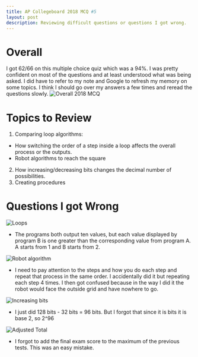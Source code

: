 ```yaml
---
title: AP Collegeboard 2018 MCQ #5 
layout: post 
description: Reviewing difficult questions or questions I got wrong.
---
```


# Overall
I got 62/66 on this multiple choice quiz which was a 94%. I was pretty confident on most of the questions and at least understood what was being asked. I did have to refer to my note and Google to refresh my memory on some topics. I think I should go over my answers a few times and reread the questions slowly.
![Overall 2018 MCQ]({{site.baseurl}}/images/2018practicemc.png)


# Topics to Review
1. Comparing loop algorithms:
- How switching the order of a step inside a loop affects the overall process or the outputs. 
- Robot algorithms to reach the square
2. How increasing/decreasing bits changes the decimal number of possibilities.
3. Creating procedures

# Questions I got Wrong
![Loops]({{site.baseurl}}/images/loops.png)
- The programs both output ten values, but each value displayed by program B is one greater than the corresponding value from program A. A starts from 1 and B starts from 2.

![Robot algorithm]({{site.baseurl}}/images/robots.png)
- I need to pay attention to the steps and how you do each step and repeat that process in the same order. I accidentally did it but repeating each step 4 times. I then got confused because in the way I did it the robot would face the outside grid and have nowhere to go.

![Increasing bits]({{site.baseurl}}/images/increasingbits.png)
- I just did 128 bits - 32 bits = 96 bits. But I forgot that since it is bits it is base 2, so 2^96

![Adjusted Total]({{site.baseurl}}/images/adjustedtotals.png)
- I forgot to add the final exam score to the maximum of the previous tests. This was an easy mistake.
